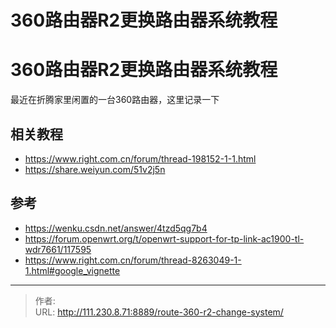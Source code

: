 # 360路由器R2更换路由器系统教程


<!--more-->
# 360路由器R2更换路由器系统教程
最近在折腾家里闲置的一台360路由器，这里记录一下
## 相关教程
- https://www.right.com.cn/forum/thread-198152-1-1.html
- https://share.weiyun.com/51v2j5n

## 参考
- https://wenku.csdn.net/answer/4tzd5qg7b4
- https://forum.openwrt.org/t/openwrt-support-for-tp-link-ac1900-tl-wdr7661/117595
- https://www.right.com.cn/forum/thread-8263049-1-1.html#google_vignette


---

> 作者:   
> URL: http://111.230.8.71:8889/route-360-r2-change-system/  

